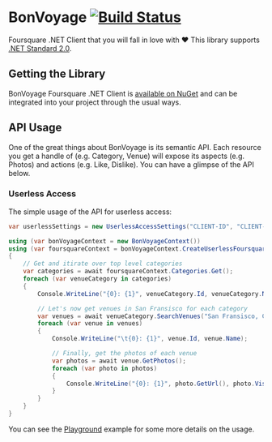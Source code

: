 # BonVoyage [![Build Status](https://travis-ci.org/tugberkugurlu/BonVoyage.svg?branch=master)](https://travis-ci.org/tugberkugurlu/BonVoyage)

Foursquare .NET Client that you will fall in love with :heart: This library supports [.NET Standard 2.0](https://github.com/dotnet/standard/blob/master/docs/versions/netstandard2.0.md).

## Getting the Library

BonVoyage Foursquare .NET Client is [available on NuGet](https://www.nuget.org/packages/BonVoyage) and can be integrated into your project through the usual ways.

## API Usage

One of the great things about BonVoyage is its semantic API. Each resource you get a handle of (e.g. Category, Venue) will expose its aspects (e.g. Photos) and actions (e.g. Like, Dislike). You can have a glimpse of the API below.

### Userless Access

The simple usage of the API for userless access:

```csharp
var userlessSettings = new UserlessAccessSettings("CLIENT-ID", "CLIENT-SECRET");

using (var bonVoyageContext = new BonVoyageContext())
using (var foursquareContext = bonVoyageContext.CreateUserlessFoursquareContext(userlessSettings))
{
    // Get and itirate over top level categories
    var categories = await foursquareContext.Categories.Get();
    foreach (var venueCategory in categories)
    {
        Console.WriteLine("{0}: {1}", venueCategory.Id, venueCategory.Name);

        // Let's now get venues in San Fransisco for each category
        var venues = await venueCategory.SearchVenues("San Fransisco, CA", 10);
        foreach (var venue in venues)
        {
            Console.WriteLine("\t{0}: {1}", venue.Id, venue.Name);

            // Finally, get the photos of each venue
            var photos = await venue.GetPhotos();
            foreach (var photo in photos)
            {
                Console.WriteLine("{0}: {1}", photo.GetUrl(), photo.Visibility);
            }
        }
    }
}
```

You can see the [Playground](./samples/Playground) example for some more details on the usage.
